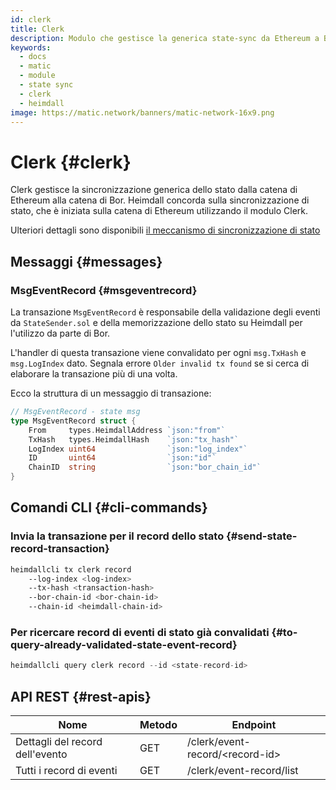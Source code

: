 ```yaml
---
id: clerk
title: Clerk
description: Modulo che gestisce la generica state-sync da Ethereum a Bor
keywords:
  - docs
  - matic
  - module
  - state sync
  - clerk
  - heimdall
image: https://matic.network/banners/matic-network-16x9.png
---
```


# Clerk {#clerk}

Clerk gestisce la sincronizzazione generica dello stato dalla catena di Ethereum alla catena di Bor. Heimdall concorda sulla sincronizzazione di stato, che è iniziata sulla catena di Ethereum utilizzando il modulo Clerk.

Ulteriori dettagli sono disponibili [il meccanismo di sincronizzazione di stato](/docs/pos/bor/core_concepts.md#state-management-state-sync)

## Messaggi {#messages}

### MsgEventRecord {#msgeventrecord}

La transazione `MsgEventRecord` è responsabile della validazione degli eventi da `StateSender.sol`  e della memorizzazione dello stato su Heimdall per l'utilizzo da parte di Bor.

L'handler di questa transazione viene convalidato per ogni `msg.TxHash` e `msg.LogIndex` dato. Segnala errore `Older invalid tx found` se si cerca di elaborare la transazione più di una volta.

Ecco la struttura di un messaggio di transazione:

```go
// MsgEventRecord - state msg
type MsgEventRecord struct {
	From     types.HeimdallAddress `json:"from"`
	TxHash   types.HeimdallHash    `json:"tx_hash"`
	LogIndex uint64                `json:"log_index"`
	ID       uint64                `json:"id"`
	ChainID  string                `json:"bor_chain_id"`
}
```

## Comandi CLI {#cli-commands}

### Invia la transazione per il record dello stato {#send-state-record-transaction}

```bash
heimdallcli tx clerk record
	--log-index <log-index>
	--tx-hash <transaction-hash>
	--bor-chain-id <bor-chain-id>
	--chain-id <heimdall-chain-id>
```

### Per ricercare record di eventi di stato già convalidati {#to-query-already-validated-state-event-record}

```go
heimdallcli query clerk record --id <state-record-id>
```

## API REST {#rest-apis}

| Nome | Metodo | Endpoint |
|----------------------|------|------------------|
| Dettagli del record dell'evento | GET | /clerk/event-record/<record-id\> |
| Tutti i record di eventi | GET | /clerk/event-record/list |
